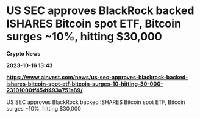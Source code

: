 # US SEC approves BlackRock backed ISHARES Bitcoin spot ETF, Bitcoin surges ~10%, hitting $30,000
**Crypto News**

**2023-10-16 13:43**

**https://www.ainvest.com/news/us-sec-approves-blackrock-backed-ishares-bitcoin-spot-etf-bitcoin-surges-10-hitting-30-000-23101000ff454f493a751a89/**

US SEC approves BlackRock backed ISHARES Bitcoin spot ETF, Bitcoin surges ~10%, hitting $30,000